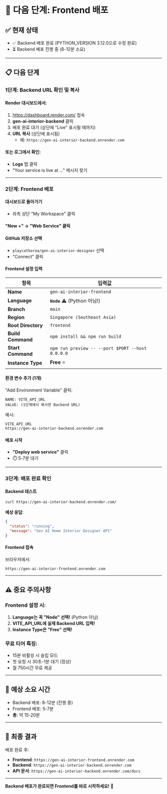 # 🚀 다음 단계: Frontend 배포

## ✅ 현재 상태
- ✅ Backend 배포 완료 (PYTHON_VERSION 3.12.0으로 수정 완료)
- ⏳ Backend 배포 진행 중 (8-12분 소요)

---

## 📋 다음 단계

### 1단계: Backend URL 확인 및 복사

#### Render 대시보드에서:
1. https://dashboard.render.com/ 접속
2. **gen-ai-interior-backend** 클릭
3. 배포 완료 대기 (상단에 "Live" 표시될 때까지)
4. **URL 복사** (상단에 표시됨)
   - 예: `https://gen-ai-interior-backend.onrender.com`

#### 또는 로그에서 확인:
- **Logs** 탭 클릭
- "Your service is live at ..." 메시지 찾기

---

### 2단계: Frontend 배포

#### 대시보드로 돌아가기
- 좌측 상단 "My Workspace" 클릭

#### "New +" → "Web Service" 클릭

#### GitHub 저장소 선택
- `playcatkorea/gen-ai-interior-designer` 선택
- "Connect" 클릭

#### Frontend 설정 입력

| 항목 | 입력값 |
|------|--------|
| **Name** | `gen-ai-interior-frontend` |
| **Language** | **`Node`** ⚠️ (Python 아님!) |
| **Branch** | `main` |
| **Region** | `Singapore (Southeast Asia)` |
| **Root Directory** | `frontend` |
| **Build Command** | `npm install && npm run build` |
| **Start Command** | `npm run preview -- --port $PORT --host 0.0.0.0` |
| **Instance Type** | **Free** ⭐ |

#### 환경 변수 추가 (1개)

"Add Environment Variable" 클릭:

```
NAME: VITE_API_URL
VALUE: (1단계에서 복사한 Backend URL)
```

예시:
```
VITE_API_URL
https://gen-ai-interior-backend.onrender.com
```

#### 배포 시작
- **"Deploy web service"** 클릭
- ⏱️ 5-7분 대기

---

### 3단계: 배포 완료 확인

#### Backend 테스트
```bash
curl https://gen-ai-interior-backend.onrender.com/
```

**예상 응답**:
```json
{
  "status": "running",
  "message": "Gen AI Home Interior Designer API"
}
```

#### Frontend 접속
브라우저에서:
```
https://gen-ai-interior-frontend.onrender.com
```

---

## ⚠️ 중요 주의사항

### Frontend 설정 시:
1. **Language는 꼭 "Node" 선택!** (Python 아님)
2. **VITE_API_URL에 실제 Backend URL 입력!**
3. **Instance Type은 "Free" 선택!**

### 무료 티어 특징:
- 15분 비활성 시 슬립 모드
- 첫 요청 시 30초-1분 대기 (정상)
- 월 750시간 무료 제공

---

## 📌 예상 소요 시간

- Backend 배포: 8-12분 (진행 중)
- Frontend 배포: 5-7분
- **총**: 약 15-20분

---

## 🎯 최종 결과

배포 완료 후:
- **Frontend**: `https://gen-ai-interior-frontend.onrender.com`
- **Backend**: `https://gen-ai-interior-backend.onrender.com`
- **API 문서**: `https://gen-ai-interior-backend.onrender.com/docs`

---

**Backend 배포가 완료되면 Frontend를 바로 시작하세요!** 🚀
